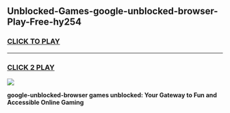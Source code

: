 
## Unblocked-Games-google-unblocked-browser-Play-Free-hy254
<h3>
<a href="https://premium76.site?title=google-unblocked-browser&ref=19M">CLICK TO PLAY</a></h3>
<hr>

<h3>
<a href="https://premium76.site?title=google-unblocked-browser&ref=19M">CLICK 2 PLAY</a>
  
</h3>

<a href="https://premium76.site?title=google-unblocked-browser&ref=19M"><img src="https://clearcache.store/games.png"></a>


**google-unblocked-browser games unblocked: Your Gateway to Fun and Accessible Online Gaming**
